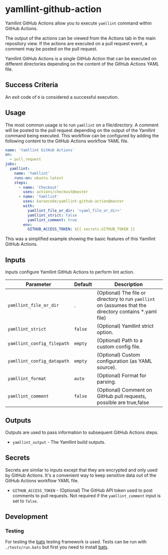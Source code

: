 # yamllint-github-action

Yamllint GitHub Actions allow you to execute `yamllint` command within GitHub Actions.

The output of the actions can be viewed from the Actions tab in the main repository view. If the actions are executed on a pull request event, a comment may be posted on the pull request.

Yamllint GitHub Actions is a single GitHub Action that can be executed on different directories depending on the content of the GitHub Actions YAML file.

## Success Criteria

An exit code of `0` is considered a successful execution.

## Usage

The most common usage is to run `yamllint` on a file/directory. A comment will be posted to the pull request depending on the output of the Yamllint command being executed. This workflow can be configured by adding the following content to the GitHub Actions workflow YAML file.

```yaml
name: 'Yamllint GitHub Actions'
on:
  - pull_request
jobs:
  yamllint:
    name: 'Yamllint'
    runs-on: ubuntu-latest
    steps:
      - name: 'Checkout'
        uses: actions/checkout@master
      - name: 'Yamllint'
        uses: karancode/yamllint-github-action@master
        with:
          yamllint_file_or_dir: '<yaml_file_or_dir>'
          yamllint_strict: false
          yamllint_comment: true
        env:
          GITHUB_ACCESS_TOKEN: ${{ secrets.GITHUB_TOKEN }}
```

This was a simplified example showing the basic features of this Yamllint GitHub Actions.

## Inputs

Inputs configure Yamllint GitHub Actions to perform lint action.

| Parameter                    | Default | Description                                                                                                               |
|------------------------------|---------|---------------------------------------------------------------------------------------------------------|
| `yamllint_file_or_dir`       | .       | (Optional) The file or directory to run `yamllint` on (assumes that the directory contains *.yaml file) |
| `yamllint_strict`            | `false` | (Optional) Yamllint strict option.                                  |
| `yamllint_config_filepath`   | `empty` | (Optional) Path to a custom config file.                            |
| `yamllint_config_datapath`   | `empty` | (Optional) Custom configuration (as YAML source).                   |
| `yamllint_format`            | `auto`  | (Optional) Format for parsing.                                      |
| `yamllint_comment`           | `false` | (Optional) Comment on GitHub pull requests, possible are true,false |

## Outputs

Outputs are used to pass information to subsequent GitHub Actions steps.

* `yamllint_output` - The Yamllint build outputs.

## Secrets

Secrets are similar to inputs except that they are encrypted and only used by GitHub Actions. It's a convenient way to keep sensitive data out of the GitHub Actions workflow YAML file.

* `GITHUB_ACCESS_TOKEN` - (Optional) The GitHub API token used to post comments to pull requests. Not required if the `yamllint_comment` input is set to `false`.

## Development

### Testing

For testing the [bats](https://github.com/bats-core/bats-core) testing framework is used.
Tests can be run with ``./tests/run.bats`` but first you need to install [bats](https://github.com/bats-core/bats-core#installation).
